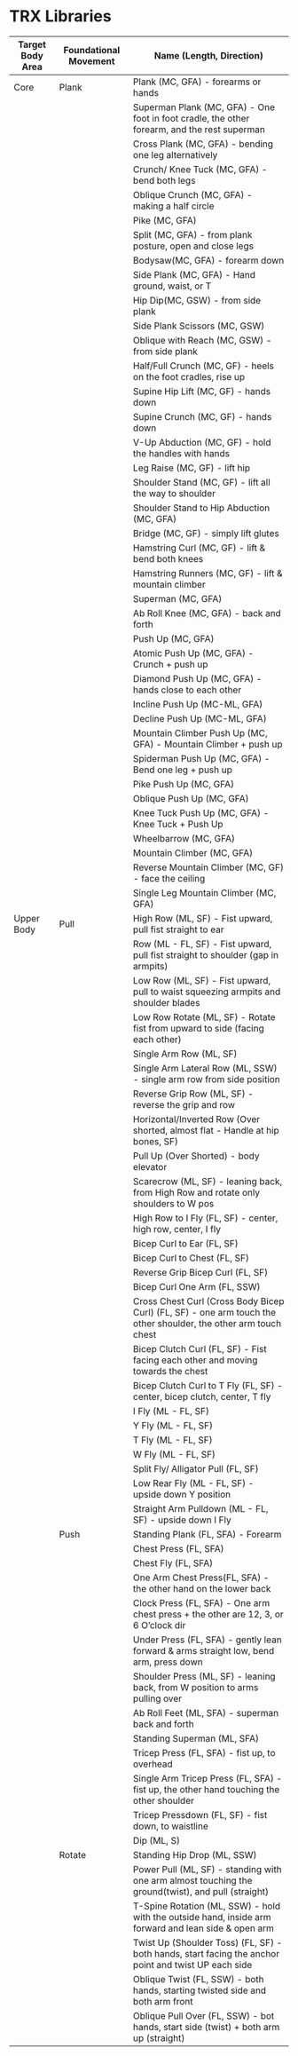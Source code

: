 # TRX Libraries

| Target Body Area | Foundational Movement | Name (Length, Direction)                                                                                        |
|------------------|-----------------------|-----------------------------------------------------------------------------------------------------------------|
| Core             | Plank                 | Plank (MC, GFA) - forearms or hands                                                                             |
|                  |                       | Superman Plank (MC, GFA) - One foot in foot cradle, the other forearm, and the rest superman                    |
|                  |                       | Cross Plank (MC, GFA) - bending one leg alternatively                                                           |
|                  |                       | Crunch/ Knee Tuck (MC, GFA) - bend both legs                                                                    |
|                  |                       | Oblique Crunch (MC, GFA) - making a half circle                                                                 |
|                  |                       | Pike (MC, GFA)                                                                                                  |
|                  |                       | Split (MC, GFA) - from plank posture, open and close legs                                                       |
|                  |                       | Bodysaw(MC, GFA) - forearm down                                                                                 |
|                  |                       | Side Plank (MC, GFA) - Hand ground, waist, or T                                                                 |
|                  |                       | Hip Dip(MC, GSW) - from side plank                                                                              |
|                  |                       | Side Plank Scissors (MC, GSW)                                                                                   |
|                  |                       | Oblique with Reach (MC, GSW) - from side plank                                                                  |
|                  |                       | Half/Full Crunch (MC, GF) - heels on the foot cradles, rise up                                                  |
|                  |                       | Supine Hip Lift (MC, GF) - hands down                                                                           |
|                  |                       | Supine Crunch (MC, GF) - hands down                                                                             |
|                  |                       | V-Up Abduction (MC, GF) - hold the handles with hands                                                           |
|                  |                       | Leg Raise (MC, GF) - lift hip                                                                                   |
|                  |                       | Shoulder Stand (MC, GF) - lift all the way to shoulder                                                          |
|                  |                       | Shoulder Stand to Hip Abduction (MC, GFA)                                                                       |
|                  |                       | Bridge (MC, GF) - simply lift glutes                                                                            |
|                  |                       | Hamstring Curl (MC, GF) - lift & bend both knees                                                                |
|                  |                       | Hamstring Runners (MC, GF) - lift & mountain climber                                                            |
|                  |                       | Superman (MC, GFA)                                                                                              |
|                  |                       | Ab Roll Knee (MC, GFA) - back and forth                                                                         |
|                  |                       | Push Up (MC, GFA)                                                                                               |
|                  |                       | Atomic Push Up (MC, GFA) - Crunch + push up                                                                     |
|                  |                       | Diamond Push Up (MC, GFA) - hands close to each other                                                           |
|                  |                       | Incline Push Up (MC-ML, GFA)                                                                                    |
|                  |                       | Decline Push Up (MC-ML, GFA)                                                                                    |
|                  |                       | Mountain Climber Push Up (MC, GFA) - Mountain Climber + push up                                                 |
|                  |                       | Spiderman Push Up (MC, GFA) - Bend one leg + push up                                                            |
|                  |                       | Pike Push Up (MC, GFA)                                                                                          |
|                  |                       | Oblique Push Up (MC, GFA)                                                                                       |
|                  |                       | Knee Tuck Push Up (MC, GFA) - Knee Tuck + Push Up                                                               |
|                  |                       | Wheelbarrow (MC, GFA)                                                                                           |
|                  |                       | Mountain Climber (MC, GFA)                                                                                      |
|                  |                       | Reverse Mountain Climber (MC, GF) - face the ceiling                                                            |
|                  |                       | Single Leg Mountain Climber (MC, GFA)                                                                           |
| Upper Body       | Pull                  | High Row (ML, SF) - Fist upward, pull fist straight to ear                                                      |
|                  |                       | Row (ML - FL, SF) - Fist upward, pull fist straight to shoulder (gap in armpits)                                |
|                  |                       | Low Row (ML, SF) - Fist upward, pull to waist squeezing armpits and shoulder blades                             |
|                  |                       | Low Row Rotate (ML, SF) - Rotate fist from upward to side (facing each other)                                   |
|                  |                       | Single Arm Row (ML, SF)                                                                                         |
|                  |                       | Single Arm Lateral Row (ML, SSW) - single arm row from side position                                            |
|                  |                       | Reverse Grip Row (ML, SF) - reverse the grip and row                                                            |
|                  |                       | Horizontal/Inverted Row (Over shorted, almost flat - Handle at hip bones, SF)                                   |
|                  |                       | Pull Up (Over Shorted) - body elevator                                                                          |
|                  |                       | Scarecrow (ML, SF) - leaning back, from High Row and rotate only shoulders to W pos                             |
|                  |                       | High Row to I Fly (FL, SF) - center, high row, center, I fly                                                    |
|                  |                       | Bicep Curl to Ear (FL, SF)                                                                                      |
|                  |                       | Bicep Curl to Chest (FL, SF)                                                                                    |
|                  |                       | Reverse Grip Bicep Curl (FL, SF)                                                                                |
|                  |                       | Bicep Curl One Arm (FL, SSW)                                                                                    |
|                  |                       | Cross Chest Curl (Cross Body Bicep Curl) (FL, SF) - one arm touch the other shoulder, the other arm touch chest |
|                  |                       | Bicep Clutch Curl (FL, SF) - Fist facing each other and moving towards the chest                                |
|                  |                       | Bicep Clutch Curl to T Fly (FL, SF) - center, bicep clutch, center, T fly                                       |
|                  |                       | I Fly (ML - FL, SF)                                                                                             |
|                  |                       | Y Fly (ML - FL, SF)                                                                                             |
|                  |                       | T Fly (ML - FL, SF)                                                                                             |
|                  |                       | W Fly (ML - FL, SF)                                                                                             |
|                  |                       | Split Fly/ Alligator Pull (FL, SF)                                                                              |
|                  |                       | Low Rear Fly (ML - FL, SF) - upside down Y position                                                             |
|                  |                       | Straight Arm Pulldown (ML - FL, SF) - upside down I Fly                                                         |
|                  | Push                  | Standing Plank (FL, SFA) - Forearm                                                                              |
|                  |                       | Chest Press (FL, SFA)                                                                                           |
|                  |                       | Chest Fly (FL, SFA)                                                                                             |
|                  |                       | One Arm Chest Press(FL, SFA) - the other hand on the lower back                                                 |
|                  |                       | Clock Press (FL, SFA) - One arm chest press + the other are 12, 3, or 6 O’clock dir                             |
|                  |                       | Under Press (FL, SFA) - gently lean forward & arms straight low, bend arm, press down                           |
|                  |                       | Shoulder Press (ML, SF) - leaning back, from W position to arms pulling over                                    |
|                  |                       | Ab Roll Feet (ML, SFA) - superman back and forth                                                                |
|                  |                       | Standing Superman (ML, SFA)                                                                                     |
|                  |                       | Tricep Press (FL, SFA) - fist up, to overhead                                                                   |
|                  |                       | Single Arm Tricep Press (FL, SFA) - fist up, the other hand touching the other shoulder                         |
|                  |                       | Tricep Pressdown (FL, SF) - fist down, to waistline                                                             |
|                  |                       | Dip (ML, S)                                                                                                     |
|                  | Rotate                | Standing Hip Drop (ML, SSW)                                                                                     |
|                  |                       | Power Pull (ML, SF) - standing with one arm almost touching the ground(twist), and pull (straight)              |
|                  |                       | T-Spine Rotation (ML, SSW) - hold with the outside hand, inside arm forward and lean side & open arm            |
|                  |                       | Twist Up (Shoulder Toss) (FL, SF) - both hands, start facing the anchor point and twist UP each side            |
|                  |                       | Oblique Twist (FL, SSW) - both hands, starting twisted side and both arm front                                  |
|                  |                       | Oblique Pull Over (FL, SSW) - bot hands, start side (twist) + both arm up (straight)                            |

